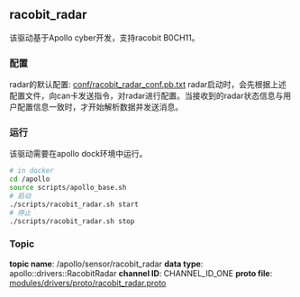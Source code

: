 ## racobit_radar
该驱动基于Apollo cyber开发，支持racobit B0CH11。

### 配置
radar的默认配置: [conf/racobit_radar_conf.pb.txt](https://github.com/ApolloAuto/apollo/blob/master/modules/drivers/radar/racobit_radar/conf/racobit_radar_conf.pb.txt)
radar启动时，会先根据上述配置文件，向can卡发送指令，对radar进行配置。当接收到的radar状态信息与用户配置信息一致时，才开始解析数据并发送消息。

### 运行
该驱动需要在apollo dock环境中运行。
```bash
# in docker
cd /apollo
source scripts/apollo_base.sh
# 启动
./scripts/racobit_radar.sh start
# 停止
./scripts/racobit_radar.sh stop
```

### Topic
**topic name**: /apollo/sensor/racobit_radar
**data type**:  apollo::drivers::RacobitRadar
**channel ID**: CHANNEL_ID_ONE
**proto file**: [modules/drivers/proto/racobit_radar.proto](../../../../modules/common_msgs/sensor_msgs/racobit_radar.proto)

